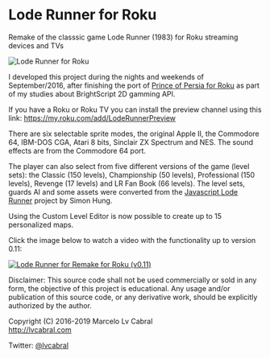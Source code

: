 # Lode Runner for Roku
Remake of the classsic game Lode Runner (1983) for Roku streaming devices and TVs

![Lode Runner for Roku](https://lvcabral.com/LodeRunner/images/splash_sd.jpg)

I developed this project during the nights and weekends of September/2016, after finishing the port of 
[Prince of Persia for Roku](https://github.com/lvcabral/Prince-of-Persia-Roku) as part of my studies about BrightScript 2D gamming API.

If you have a Roku or Roku TV you can install the preview channel using this link: https://my.roku.com/add/LodeRunnerPreview

There are six selectable sprite modes, the original Apple II, the Commodore 64, IBM-DOS CGA, Atari 8 bits, Sinclair ZX Spectrum and NES. The sound effects are from the Commodore 64 port.

The player can also select from five different versions of the game (level sets): the Classic (150 levels), Championship (50 levels), Professional (150 levels), Revenge (17 levels) and LR Fan Book (66 levels).
The level sets, guards AI and some assets were converted from the [Javascript Lode Runner](https://github.com/SimonHung/LodeRunner_TotalRecall) project by Simon Hung.

Using the Custom Level Editor is now possible to create up to 15 personalized maps.

Click the image below to watch a video with the functionality up to version 0.11:

[![Lode Runner for Remake for Roku (v0.11)](http://lvcabral.com/LodeRunner/images/LodeRunnerYoutubeVideo011.png)](https://www.youtube.com/watch?v=PizGMcdjIqQ)

Disclaimer: This source code shall not be used commercially or sold in any form, the objective of this project is educational.
Any usage and/or publication of this source code, or any derivative work, should be explicitly authorized by the author.

Copyright (C) 2016-2019 Marcelo Lv Cabral<br/>
http://lvcabral.com <br/>

Twitter: [@lvcabral](https://twitter.com/lvcabral)
